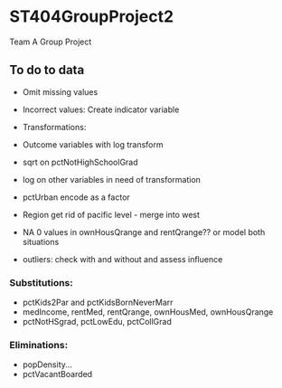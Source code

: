 # ST404GroupProject2
Team A Group Project



## To do to data
+ Omit missing values
+ Incorrect values: Create indicator variable 
+ Transformations:
+ Outcome variables with log transform
+ sqrt on pctNotHighSchoolGrad
+ log on other variables in need of transformation

+ pctUrban encode as a factor
+ Region get rid of pacific level - merge into west
+ NA 0 values in ownHousQrange and rentQrange?? or model both situations
+ outliers: check with and without and assess influence


### Substitutions:
+ pctKids2Par and pctKidsBornNeverMarr
+ medIncome, rentMed, rentQrange, ownHousMed, ownHousQrange
+ pctNotHSgrad, pctLowEdu, pctCollGrad

### Eliminations:
+ popDensity...
+ pctVacantBoarded
